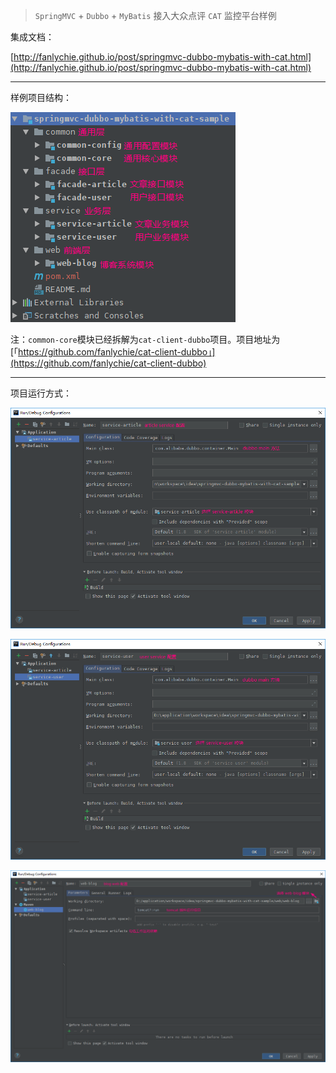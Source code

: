> `SpringMVC` + `Dubbo` + `MyBatis` 接入大众点评 `CAT` 监控平台样例

集成文档：

[http://fanlychie.github.io/post/springmvc-dubbo-mybatis-with-cat.html](http://fanlychie.github.io/post/springmvc-dubbo-mybatis-with-cat.html)

---

样例项目结构：

![](https://raw.githubusercontent.com/fanlychie/mdimg/master/cat-sample-project.png)

注：`common-core`模块已经拆解为`cat-client-dubbo`项目。项目地址为[「https://github.com/fanlychie/cat-client-dubbo」](https://github.com/fanlychie/cat-client-dubbo)

---

项目运行方式：

![](https://raw.githubusercontent.com/fanlychie/mdimg/master/cat-sample-service-article.png)

![](https://raw.githubusercontent.com/fanlychie/mdimg/master/cat-sample-service-user.png)

![](https://raw.githubusercontent.com/fanlychie/mdimg/master/cat-sample-web-blog.png)
